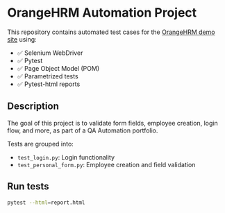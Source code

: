# OrangeHRM Automation Project

This repository contains automated test cases for the [OrangeHRM demo site](https://opensource-demo.orangehrmlive.com/) using:

- ✅ Selenium WebDriver
- ✅ Pytest
- ✅ Page Object Model (POM)
- ✅ Parametrized tests
- ✅ Pytest-html reports

## Description

The goal of this project is to validate form fields, employee creation, login flow, and more, as part of a QA Automation portfolio.

Tests are grouped into:
- `test_login.py`: Login functionality
- `test_personal_form.py`: Employee creation and field validation

## Run tests

```bash
pytest --html=report.html
